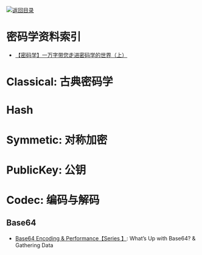 [![返回目录](https://parg.co/UGo)](https://parg.co/b4z)

# 密码学资料索引

* [【密码学】一万字带您走进密码学的世界（上）](http://www.ehcoo.com/cryptology.html)

# Classical: 古典密码学

# Hash

# Symmetic: 对称加密

# PublicKey: 公钥

# Codec: 编码与解码

## Base64

* [Base64 Encoding & Performance【Series 】](https://csswizardry.com/2017/02/base64-encoding-and-performance/): What’s Up with Base64? & Gathering Data
